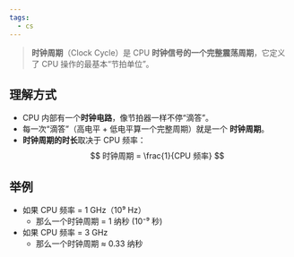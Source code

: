 ```yaml
---
tags:
  - cs
---
```

> **时钟周期**（Clock Cycle）是 CPU **时钟信号的一个完整震荡周期**，它定义了 CPU 操作的最基本“节拍单位”。

## 理解方式

- CPU 内部有一个**时钟电路**，像节拍器一样不停“滴答”。
- 每一次“滴答”（高电平 + 低电平算一个完整周期）就是一个 **时钟周期**。
- **时钟周期的时长**取决于 CPU 频率：
$$
时钟周期 = \frac{1}{CPU 频率}
$$
## 举例
- 如果 CPU 频率 = 1 GHz（10⁹ Hz）
    - 那么一个时钟周期 = 1 纳秒 (10⁻⁹ 秒)
- 如果 CPU 频率 = 3 GHz
    - 那么一个时钟周期 ≈ 0.33 纳秒